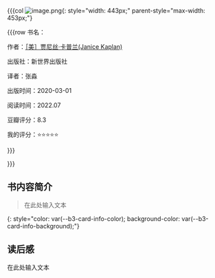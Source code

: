 {{{col
![image.png](assets/image-20220702135934-3umogb7.png){: style="width: 443px;" parent-style="max-width: 453px;"}

{{{row
书名：

作者：[［美］贾尼丝·卡普兰(Janice Kaplan)](https://book.douban.com/search/%EF%BC%BB%E7%BE%8E%EF%BC%BD%E8%B4%BE%E5%B0%BC%E4%B8%9D%C2%B7%E5%8D%A1%E6%99%AE%E5%85%B0)

出版社：新世界出版社

译者：张淼

出版时间：2020-03-01

阅读时间：2022.07

豆瓣评分：8.3

我的评分：⭐⭐⭐⭐⭐

}}}

}}}

## 书内容简介

> 在此处输入文本

{: style="color: var(--b3-card-info-color); background-color: var(--b3-card-info-background);"}

## 读后感

在此处输入文本

